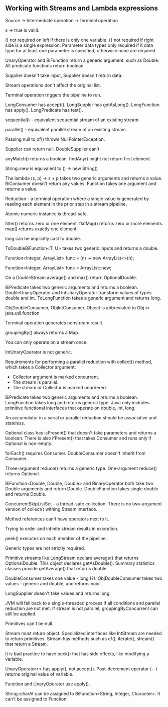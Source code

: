 ## Working with Streams and Lambda expressions

Source -> Intermediate operation -> terminal operation

s -> true is valid.

() not required on left if there is only one variable. {} not required if right side is a single expression. Parameter data types only required if it data type for at least one parameter is specified; otherwise none are required.

UnaryOperator and BiFunction return a generic argument, such as Double. All predicate functions return boolean.

Supplier doesn't take input, Supplier doesn't return data.

Stream operations don't affect the original list.

Terminal operation triggers the pipeline to run.

LongConsumer has accept(). LongSuppler has getAsLong(). LongFunction has apply(). LongPredicate has test().

sequential() - equivalent sequential stream of an existing stream.

parallel() - equivalent parallel stream of an existing stream.

Passing null to of() throws NullPointerException.

Supplier<Double> can return null. DoubleSupplier can't.

anyMatch() returns a boolean. findAny() might not return first element.

String::new is equivalent to () -> new String()

The lambda (s, p) -> s + p takes two generic arguments and returns a value. BiConsumer doesn't return any values. Function takes one argument and returns a value.

Reduction - a terminal operation where a single value is generated by reading each element in the prior step in a stream pipeline.

Atomic numeric instance is thread-safe.

filter() returns zero or one element. flatMap() returns zero or more elements. map() returns exactly one element.

long can be implicitly cast to double.

ToDoubleBiFunction<T, U> takes two generic inputs and returns a double.

Function<Integer, ArrayList> func = (n) -> new ArrayList<>(n);

Function<Integer, ArrayList> func = ArrayList::new;

On a DoubleStream average() and max() return OptionalDouble.

BiPredicate takes two generic arguments and returns a boolean. DoubleUnaryOperator and IntUnaryOperator transform values of types double and int. ToLongFunction takes a generic argument and returns long.

ObjDoubleConsumer, ObjIntConsumer. Object is abbreviated to Obj in java.util.function

Terminal operation generates nonstream result.

groupingBy() always returns a Map.

You can only operate on a stream once.

IntUnaryOperator is not generic.

Requirements for performing a parallel reduction with collect() method, which takes a Collector argument:
* Collector argument is marked concurrent.
* The stream is parallel.
* The stream or Collector is marked unordered.

BiPredicate takes two generic arguments and returns a boolean. LongFunction takes long and returns generic type. Java only includes primitive functional interfaces that operate on double, int, long.

An accumulator in a serial or parallel reduction should be associative and stateless.

Optional class has isPresent() that doesn't take parameters and returns a boolean. There is also ifPresent() that takes Consumer and runs only if Optional is non-empty.

forEach() requires Consumer. DoubleConsumer doesn't inherit from Consumer.

Three-argument reduce() returns a generic type. One-argument reduce() returns Optional.

BiFunction<Double, Double, Double> and BinaryOperator<Double> both take two Double arguments and return Double. DoubleFunction<Double> takes single double and returns Double.

ConcurrentSkipListSet - a thread-safe collection. There is no two-argument version of collect() withing Stream interface.

Method references can't have operators next to it.

Trying to order and infinite stream results in exception.

peek() executes on each member of the pipeline.

Generic types are not strictly required.

Primitive streams like LongStream declare average() that returns OptionalDouble. This object declares getAsDouble(). Summary statistics classes provide getAverage() that returns double.

DoubleConsumer takes one value - long (?). ObjDoubleConsumer takes two values - generic and double, and returns void.

LongSupplier doesn't take values and returns long.

JVM will fall back to a single-threaded process if all conditions and parallel reduction are not met. If stream is not parallel, groupingByConcurrent can still be applied.

Primitives can't be null.

Stream must return object. Specialized interfaces like IntStream are needed to return primitives. Stream has methods such as of(), iterate(), stream() that return a Stream.

It is bad practice to have peek() that has side effects, like modifying a variable.

UnaryOperator<> has apply(), not accept(). Post-decrement operator (--) returns original value of variable.

Function and UnaryOperator use apply().

String::charAt can be assigned to BiFunction<String, Integer, Character>. It can't be assigned to Function.
